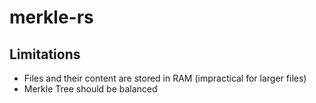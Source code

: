 # merkle-rs



## Limitations
- Files and their content are stored in RAM (impractical for larger files)
- Merkle Tree should be balanced